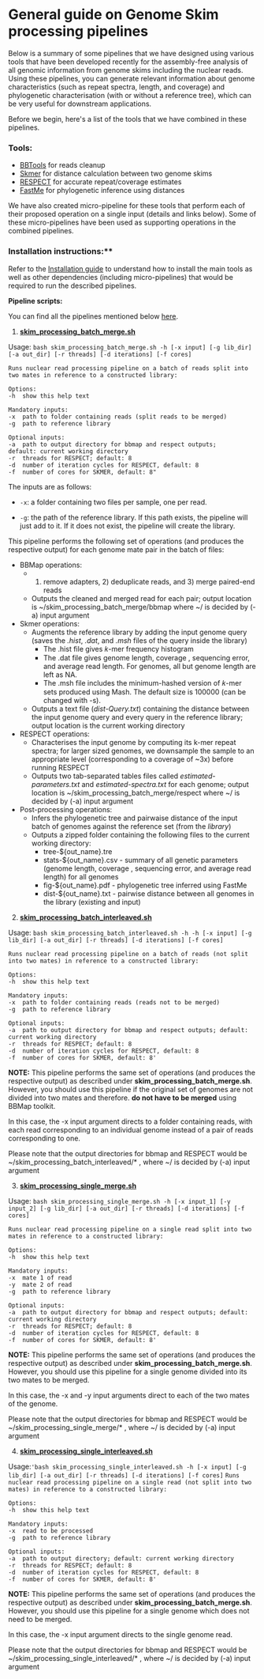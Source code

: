 # General guide on Genome Skim processing pipelines 

Below is a summary of some pipelines that we have designed using various tools that have been developed recently for the assembly-free analysis of all genomic information from genome skims including the nuclear reads. Using these pipelines, you can generate relevant information about genome characteristics (such as repeat spectra, length, and coverage) and phylogenetic characterisation (with or without a reference tree), which can be very useful for downstream applications.

Before we begin, here's a list of the tools that we have combined in these pipelines. 

### Tools:

* [BBTools](https://sourceforge.net/projects/bbmap/) for reads cleanup
* [Skmer](https://github.com/shahab-sarmashghi/Skmer) for distance calculation between two genome skims
* [RESPECT](https://github.com/shahab-sarmashghi/RESPECT) for accurate repeat/coverage estimates
* [FastMe](http://www.atgc-montpellier.fr/fastme/) for phylogenetic inference using distances

We have also created micro-pipeline for these tools that perform each of their proposed operation on a single input (details and links below). Some of these micro-pipelines have been used as supporting operations in the combined pipelines. 

### Installation instructions:**

Refer to the [Installation guide](https://github.com/smirarab/skimming_scripts/blob/master/Skim_processing_pipelines/Installation_guide.md) to understand how to install the main tools as well as other dependencies (including micro-pipelines) that would be required to run the described pipelines.


**Pipeline scripts:**

You can find all the pipelines mentioned below [here](https://github.com/smirarab/skimming_scripts/tree/master/Skim_processing_pipelines/Pipelines).

1. [**skim_processing_batch_merge.sh**](https://github.com/smirarab/skimming_scripts/blob/master/Skim_processing_pipelines/Pipelines/skim_processing_batch_merge.sh)

Usage: ``bash skim_processing_batch_merge.sh -h [-x input] [-g lib_dir] [-a out_dir] [-r threads] [-d iterations] [-f cores]``

``Runs nuclear read processing pipeline on a batch of reads split into two mates in reference to a constructed library:``
    
    Options:
    -h  show this help text

    Mandatory inputs:
    -x  path to folder containing reads (split reads to be merged)
    -g  path to reference library

    Optional inputs:
    -a  path to output directory for bbmap and respect outputs; 
    default: current working directory
    -r  threads for RESPECT; default: 8
    -d  number of iteration cycles for RESPECT, default: 8
    -f  number of cores for SKMER, default: 8"

The inputs are as follows:

* `-x`: a folder containing two files per sample, one per read. 

* `-g`: the path of the reference library. If this path exists, the pipeline will just add to it. If it does not exist, the pipeline will create the library. 

This pipeline performs the following set of operations (and produces the respective output) for each genome mate pair in the batch of files:

* BBMap operations: 
    * 1) remove adapters, 2) deduplicate reads, and 3) merge paired-end reads
    * Outputs the cleaned and merged read for each pair; output location is ~/skim_processing_batch_merge/bbmap where ~/ is decided by (-a) input argument
* Skmer operations:
    * Augments the reference library by adding the input genome query (saves the *.hist*, *.dat*, and *.msh* files of the query inside the library)
        * The .hist file gives 𝑘-mer frequency histogram
        * The .dat file gives genome length, coverage , sequencing error, and average read length. For genomes, all but genome length are left as NA.
        * The .msh file includes the minimum-hashed version of 𝑘-mer sets produced using Mash. The default size is 100000 (can be changed with -s).
    * Outputs a text file (*dist-Query.txt*) containing the distance between the input genome query and every query in the reference library; output location is the current working directory
* RESPECT operations:
    *   Characterises the input genome by computing its k-mer repeat spectra; for larger sized genomes, we downsample the sample to an appropriate level (corresponding to a coverage of ~3x) before running RESPECT
    *   Outputs two tab-separated tables files called *estimated-parameters.txt* and *estimated-spectra.txt* for each genome; output location is ~/skim_processing_batch_merge/respect where ~/ is decided by (-a) input argument
*   Post-processing operations:
    *   Infers the phylogenetic tree and pairwaise distance of the input batch of genomes against the reference set (from the *library*)
    *   Outputs a zipped folder containing the following files to the current working directory:
        *   tree-${out_name}.tre 
        *   stats-${out_name}.csv - summary of all genetic parameters (genome length, coverage , sequencing error, and average read length) for all genomes
        *   fig-${out_name}.pdf - phylogenetic tree inferred using FastMe
        *   dist-${out_name}.txt - pairwise distance between all genomes in the library (existing and input)

2. [**skim_processing_batch_interleaved.sh**](https://github.com/smirarab/skimming_scripts/blob/master/Skim_processing_pipelines/Pipelines/skim_processing_batch_interleaved.sh)

Usage: ``bash skim_processing_batch_interleaved.sh -h -h [-x input] [-g lib_dir] [-a out_dir] [-r threads] [-d iterations] [-f cores]``

``Runs nuclear read processing pipeline on a batch of reads (not split into two mates) in reference to a constructed library:``
    
    Options:
    -h  show this help text

    Mandatory inputs:
    -x  path to folder containing reads (reads not to be merged)
    -g  path to reference library

    Optional inputs:
    -a  path to output directory for bbmap and respect outputs; default: current working directory
    -r  threads for RESPECT; default: 8
    -d  number of iteration cycles for RESPECT, default: 8
    -f  number of cores for SKMER, default: 8'

**NOTE:** This pipeline performs the same set of operations (and produces the respective output) as described under **skim_processing_batch_merge.sh**. However, you should use this pipeline if the original set of genomes are not divided into two mates and therefore. **do not have to be merged** using BBMap toolkit. 

In this case, the -x input argument directs to a folder containing reads, with each read corresponding to an individual genome instead of a pair of reads corresponding to one.

Please note that the output directories for bbmap and RESPECT would be ~/skim_processing_batch_interleaved/* , where ~/ is decided by (-a) input argument

3. [**skim_processing_single_merge.sh**](https://github.com/smirarab/skimming_scripts/blob/master/Skim_processing_pipelines/Pipelines/skim_processing_single_merge.sh)

Usage: ``bash skim_processing_single_merge.sh -h [-x input_1] [-y input_2] [-g lib_dir] [-a out_dir] [-r threads] [-d iterations] [-f cores]``

``Runs nuclear read processing pipeline on a single read split into two mates in reference to a constructed library:``
    
    Options:
    -h  show this help text

    Mandatory inputs:
    -x  mate 1 of read
    -y  mate 2 of read
    -g  path to reference library

    Optional inputs:
    -a  path to output directory for bbmap and respect outputs; default: current working directory
    -r  threads for RESPECT; default: 8
    -d  number of iteration cycles for RESPECT, default: 8
    -f  number of cores for SKMER, default: 8'
    
**NOTE:** This pipeline performs the same set of operations (and produces the respective output) as described under **skim_processing_batch_merge.sh**. However, you should use this pipeline for a single genome divided into its two mates to be merged. 

In this case, the -x and -y input arguments direct to each of the two mates of the genome. 

Please note that the output directories for bbmap and RESPECT would be ~/skim_processing_single_merge/* , where ~/ is decided by (-a) input argument

4. [**skim_processing_single_interleaved.sh** ](https://github.com/smirarab/skimming_scripts/blob/master/Skim_processing_pipelines/Pipelines/skim_processing_single_interleaved.sh)

Usage:``'bash skim_processing_single_interleaved.sh -h [-x input] [-g lib_dir] [-a out_dir] [-r threads] [-d iterations] [-f cores]``
``Runs nuclear read processing pipeline on a single read (not split into two mates) in reference to a constructed library:``
    
    Options:
    -h  show this help text

    Mandatory inputs:
    -x  read to be processed
    -g  path to reference library

    Optional inputs:
    -a  path to output directory; default: current working directory
    -r  threads for RESPECT; default: 8
    -d  number of iteration cycles for RESPECT, default: 8
    -f  number of cores for SKMER, default: 8'
    
**NOTE:** This pipeline performs the same set of operations (and produces the respective output) as described under **skim_processing_batch_merge.sh**. However, you should use this pipeline for a single genome which does not need to be merged. 

In this case, the -x input argument directs to the single genome read. 

Please note that the output directories for bbmap and RESPECT would be ~/skim_processing_single_interleaved/* , where ~/ is decided by (-a) input argument



